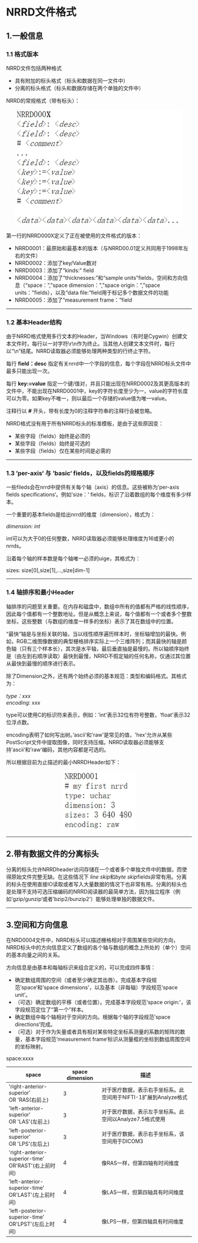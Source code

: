# NRRD文件格式

## 1.一般信息

### 1.1 格式版本
NRRD文件包括两种格式

* 具有附加的标头格式（标头和数据在同一文件中）
* 分离的标头格式（标头和数据存储在两个单独的文件中）

NRRD的常规格式（带有标头）：

<div align=center>
<img src="./pic/NRRD_Format01.jpg"/>
</div>

第一行的NRRD000X定义了正在被使用的文件格式的版本：

* NRRD0001：最原始和最基本的版本（与NRRD00.01定义共同用于1998年左右的文件）
* NRRD0002：添加了key/Value数对
* NRRD0003：添加了“kinds:” field
* NRRD0004：添加了“thicknesses:”和“sample units”fields，空间和方向信息（“space：”,"space dimension：","space origin：","space units："fields），以及“data file:”field用于标记多个数据文件的功能
* NRRD0005：添加了“measurement frame：”field
  
***

### 1.2 基本Header结构

由于NRRD格式使用多行文本的Header，当Windows（有时是Cygwin）创建文本文件时，每行以一对字符\r\n作为终止。当其他人创建文本文件时，每行以“\n”结尾。NRRD读取器必须能够处理两种类型的行终止字符。

每行 **field：desc** 指定有关nrrd中一个字段的信息，每个字段在NRRD标头文件中最多只能出现一次。

每行 **key:=value** 指定一个键/值对，并且只能出现在NRRD0002及其更高版本的文件中，不能出现在NRRD0001中，key的字符长度至少为一，value的字符长度可以为零。如果key不唯一，则以最后一个存储的value值为唯一value。

注释行以 **#** 开头，带有长度为0的注释字符串的注释行会被忽略。

NRRD格式没有用于所有NRRD标头的标准模板，是由于这些原因变：

* 某些字段（fields）始终是必须的
* 某些字段（fields）始终是可选的
* 某些字段（fields）仅在某些时间是必需的

***
### 1.3 ’per-axis‘ 与 ’basic‘ fields，以及fields的规格顺序

一些fileds会在nrrd中提供有关每个轴（axis）的信息。这些被称为’per-axis fields specifications‘。例如’size：‘ fields，标识了沿着数组的每个维度有多少样本。

一个重要的基本fields是给出nrrd的维度（dimension），格式为：

*dimension: int*

int可以为大于0的任何整数，NRRD读取器必须能够处理维度为16或更小的nrrds。

沿着每个轴的样本数是每个轴唯一必须的uige，其格式为：

sizes: size[0],size[1],...,size[dim-1]

***

### 1.4 轴排序和最小Header

轴排序的问题至关重要。在内存和磁盘中，数组中所有的值都有严格的线性顺序，因此每个值都有一个整数地址。但是从概念上来说，每个值都有一个或者多个整数坐标，这些整数（与数组的维度一样多的坐标）表示了其在数组中的位置。

“最快”轴是与坐标关联的轴，当以线性顺序遍历样本时，坐标轴增加的最快。例如，RGB二维图像数据的典型栅格排序实际上一个三维阵列；而其最快的轴是颜色轴（只有三个样本长），其次是水平轴，最后垂直抽是最慢的。所以轴顺序始终是（由左到右顺序读取）最快到最慢，NRRD不假定轴的任何名称，仅通过其位置从最快到最慢的顺序进行表示。

除了Dimension之外，还有两个始终必须的基本规范：类型和编码格式。其格式为：

*type：xxx*</br>
*encoding: xxx*

type可以使用C的标识符来表示，例如：’int'表示32位有符号整数，‘float'表示32位浮点数。

encoding表明了如何写出树。’ascii‘和'raw'是常见的值，'hex'允许从某些PostScript文件中提取图像，同时支持压缩。NRRD读取器必须能够支持’ascii‘和’raw‘编码，其他内容都是可选的。

所以根据目前为止描述的最小NRRDHeader如下：

<div align=center>
<img src="./pic/NRRD_Format02.jpg"/>
</div>

***

## 2.带有数据文件的分离标头
分离的标头允许NRRDheader访问存储在一个或者多个单独文件中的数据，而使得原始文件完整无缺。在这些情况下 *line skip*和*byte skip*fields非常有用。分离的标头在使用直接IO读取或者写入大量数据的情况下也非常有用。分离的标头也是处理不支持可选压缩编码的NRRD阅读器的最简单方法，因为独立程序（例如’gzip/gunzip‘或者’bzip2/bunzip2‘）能够处理单独的数据文件。

***

## 3.空间和方向信息

在NRD0004文件中，NRRD标头可以描述栅格相对于周围某些空间的方向，NRRD标头中的方向信息定义了数组的各个轴与数组的概念上所处的（单个）空间的基本向量之间的关系。

方向信息是由基本和每轴标识来组合定义的，可以完成四件事情：

* 确定数组周围的空间（或者至少确定其齿唇）。完成基本字段规范’space‘和’space dimensions'，以及基本（非每轴）字段规范‘space unit’。
* （可选）确定数组的平移（或者位置）。完成基本字段规范‘space origin:'，该字段规范定位了“第一个”样本。
* 确定数组中每个轴相对于空间的方向。根据每个轴的字段规范’space directions‘完成。
* （可选）对于作为矢量或者具有相对某些特定坐标系测量的系数的矩阵的数量，基本字段规范’measurement frame‘标识从测量框的坐标到数组周围空间的坐标映射。

space:xxxx

| space| space dimension|描述|
|----|----|----|
|'right-anterior-superior'</br>OR 'RAS(右前上)|3|对于医疗数据，表示右手坐标系。此空间用于NIFTI-1扩展到Analyze格式|
|'left-anterior-superior'</br>OR 'LAS'(左前上)|3|对于医疗数据，表示左手坐标系。此空间以Analyze7.5格式使用|
|'left-posterior-superior'</br>OR 'LPS'(左后上)|3|对于医疗数据，表示右手坐标系，该空间用于DICOM3|
|'right-anterior-superior-time'</br>OR'RAST'(右上前时间)|4|像RAS一样，但第四轴有时间维度|
|’left-anterior-superior-time'</br>OR'LAST'(左上前时间)|4|像LAS一样，但第四轴具有时间维度|
|'left-posterior-superior-time'</br>OR'LPST'(左后上时间)|4|像LPS一样，但第四轴具有时间维度|